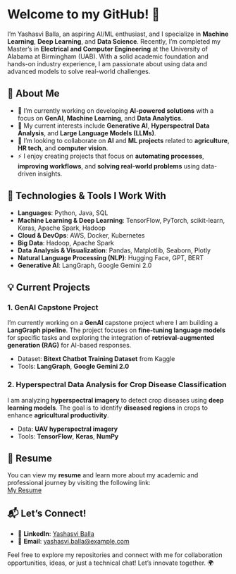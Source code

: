 # Welcome to my GitHub! 🚀  

I’m Yashasvi Balla, an aspiring AI/ML enthusiast, and I specialize in **Machine Learning**, **Deep Learning**, and **Data Science**. Recently, I’m completed my Master’s in **Electrical and Computer Engineering** at the University of Alabama at Birmingham (UAB). With a solid academic foundation and hands-on industry experience, I am passionate about using data and advanced models to solve real-world challenges.

## 🚀 About Me
- 🔭 I’m currently working on developing **AI-powered solutions** with a focus on **GenAI**, **Machine Learning**, and **Data Analytics**.
- 🌱 My current interests include **Generative AI**, **Hyperspectral Data Analysis**, and **Large Language Models (LLMs)**.
- 👯 I’m looking to collaborate on **AI** and **ML projects** related to **agriculture**, **HR tech**, and **computer vision**.
- ⚡ I enjoy creating projects that focus on **automating processes**, **improving workflows**, and **solving real-world problems** using data-driven insights.

## 🔧 Technologies & Tools I Work With
- **Languages**: Python, Java, SQL
- **Machine Learning & Deep Learning**: TensorFlow, PyTorch, scikit-learn, Keras, Apache Spark, Hadoop
- **Cloud & DevOps**: AWS, Docker, Kubernetes
- **Big Data**: Hadoop, Apache Spark
- **Data Analysis & Visualization**: Pandas, Matplotlib, Seaborn, Plotly
- **Natural Language Processing (NLP)**: Hugging Face, GPT, BERT
- **Generative AI**: LangGraph, Google Gemini 2.0

## 💡 Current Projects
### 1. **GenAI Capstone Project**  
   I’m currently working on a **GenAI** capstone project where I am building a **LangGraph pipeline**. The project focuses on **fine-tuning language models** for specific tasks and exploring the integration of **retrieval-augmented generation (RAG)** for AI-based responses.  
   - Dataset: **Bitext Chatbot Training Dataset** from Kaggle
   - Tools: **LangGraph**, **Google Gemini 2.0**

### 2. **Hyperspectral Data Analysis for Crop Disease Classification**  
   I am analyzing **hyperspectral imagery** to detect crop diseases using **deep learning models**. The goal is to identify **diseased regions** in crops to enhance **agricultural productivity**.  
   - Data: **UAV hyperspectral imagery**
   - Tools: **TensorFlow**, **Keras**, **NumPy**

## 📄 Resume
You can view my **resume** and learn more about my academic and professional journey by visiting the following link:  
[My Resume](https://drive.google.com/file/d/19D7O6lDDUBlsWposr9gHYu4pZa-Y15cf/view?usp=drive_link)


## 📬 Let’s Connect!
- 💼 **LinkedIn**: [Yashasvi Balla](https://www.linkedin.com/in/yashasviballa/)
- 📧 **Email**: [yashasvi.balla@example.com](mailto:yashasvib74@example.com)

Feel free to explore my repositories and connect with me for collaboration opportunities, ideas, or just a technical chat! Let’s innovate together. 🌍

